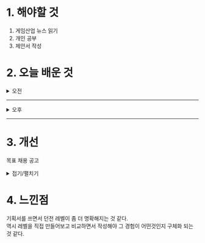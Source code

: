 
# 1. 해야할 것

1. 게임산업 뉴스 읽기 
2. 개인 공부  
3. 제안서 작성



# 2. 오늘 배운 것

<details>
<summary>오전</summary>

## 오늘의 뉴스
### [기사: 확률징계법](https://www.inven.co.kr/webzine/news/?news=302534)
![image](https://github.com/user-attachments/assets/04d08963-d3bd-44de-94a7-e8721dedcf1b)
```
좋은 게임문화와 좋은 게임이 만들어지려면
좋은 법이 필요하다.
게이머의 의식수준도 그와 같이 올라올 것이다.
옛날엔 토렌트로 다운받던 것들이 지금은 스팀 같은 플랫폼으로 게임을 사는 것처럼
수요가 있는 곳에 적절한 방법이 있다면 사람들은 그 방법을 쓸 것이다.
이번 확률 규제를 통해 그런 문화가 생겼으면 좋겠다.
```
</details>

****

<details>
<summary>오후</summary>

## 오버킬 제안서 작성
![image](https://github.com/user-attachments/assets/06bce3c4-36c0-45b7-8874-fcf581533d3e)


</details>

****


# 3. 개선
목표 채용 공고

<details>
<summary>접기/펼치기</summary>

![image](https://github.com/user-attachments/assets/20a1b919-21ee-4627-be48-4455dd8cccb3)

## 레벨 구상
[유튜브: 오버킬 시나리오 시연](https://www.youtube.com/watch?v=r1ylKBzTy9g)

[유튜브: 오버킬 정예 시연](https://www.youtube.com/watch?v=33MR3MifGbU)

[유튜브: 오버킬 플레이영상 30분](https://www.youtube.com/watch?v=X-tC_AWtGh0)

[나무위키: 오버킬](https://namu.wiki/w/%ED%94%84%EB%A1%9C%EC%A0%9D%ED%8A%B8%20%EC%98%A4%EB%B2%84%ED%82%AC)

[채용공고: 오버킬 레벨디자인](https://career.nexon.com/user/recruit/member/postDetail?joinCorp=NO&reNo=20250006&currentPage=0)


</details>



# 4. 느낀점
기획서를 쓰면서 던전 레벨이 좀 더 명확해지는 것 같다.\
역시 레벨을 직접 만들어보고 비교하면서 작성해야 그 경험이 어떤것인지 구체화 되는 것 같다.
